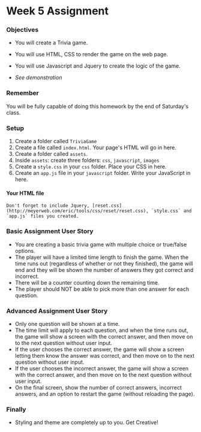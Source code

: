 # Week 5 Assignment

### Objectives
* You will create a Trivia game.

* You will use HTML, CSS to render the game on the web page.

* You will use Javascript and Jquery to create the logic of the game.

* _See demonstration_

### Remember

You will be fully capable of doing this homework by the end of Saturday's class.


### Setup
  1. Create a folder called `TriviaGame`
  2. Create a file called `index.html`. Your page's HTML will go in here.
  2. Create a folder called `assets`.
  2. Inside `assets`: create three folders: `css`, `javascript`, `images`
  3. Create a `style.css` in your `css` folder. Place your CSS in here.
  4. Create an `app.js` file in your `javascript` folder. Write your JavaScript in here.

  #### Your HTML file
    Don't forget to include Jquery, [reset.css](http://meyerweb.com/eric/tools/css/reset/reset.css), `style.css` and `app.js` files you created.

### Basic Assignment User Story
  * You are creating a basic trivia game with multiple choice or true/false options.
  * The player will have a limited time length to finish the game. When the time runs out (regardless of whether or not they finished), the game will end and they will be shown the number of answers they got correct and incorrect.
  * There will be a counter counting down the remaining time.
  * The player should NOT be able to pick more than one answer for each question.

### Advanced Assignment User Story
  * Only one question will be shown at a time.
  * The time limit will apply to each question, and when the time runs out, the game will show a screen with the correct answer, and then move on to the next question without user input.
  * If the user chooses the correct answer, the game will show a screen letting them know the answer was correct, and then move on to the next question without user input.
  * If the user chooses the incorrect answer, the game will show a screen with the correct answer, and then move on to the next question without user input.
  * On the final screen, show the number of correct answers, incorrect answers, and an option to restart the game (without reloading the page).


### Finally
  * Styling and theme are completely up to you. Get Creative!
